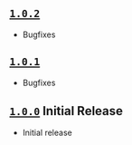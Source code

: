 ## [`1.0.2`](https://github.com/elastic/micro-jq/tree/v1.0.2)

- Bugfixes

## [`1.0.1`](https://github.com/elastic/micro-jq/tree/v1.0.1)

- Bugfixes

## [`1.0.0`](https://github.com/elastic/micro-jq/tree/v1.0.0) Initial Release

- Initial release
